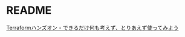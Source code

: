 # README

[Terraformハンズオン - できるだけ何も考えず、とりあえず使ってみよう](https://zenn.dev/sbleru/articles/3b4b443c7d31e5#%E3%83%8F%E3%83%B3%E3%82%BA%E3%82%AA%E3%83%B3)
